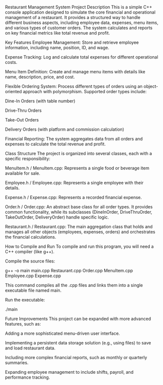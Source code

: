 Restaurant Management System
Project Description
This is a simple C++ console application designed to simulate the core financial and operational management of a restaurant. It provides a structured way to handle different business aspects, including employee data, expenses, menu items, and various types of customer orders. The system calculates and reports on key financial metrics like total revenue and profit.

Key Features
Employee Management: Store and retrieve employee information, including name, position, ID, and wage.

Expense Tracking: Log and calculate total expenses for different operational costs.

Menu Item Definition: Create and manage menu items with details like name, description, price, and cost.

Flexible Ordering System: Process different types of orders using an object-oriented approach with polymorphism. Supported order types include:

Dine-In Orders (with table number)

Drive-Thru Orders

Take-Out Orders

Delivery Orders (with platform and commission calculation)

Financial Reporting: The system aggregates data from all orders and expenses to calculate the total revenue and profit.

Class Structure
The project is organized into several classes, each with a specific responsibility:

MenuItem.h / MenuItem.cpp: Represents a single food or beverage item available for sale.

Employee.h / Employee.cpp: Represents a single employee with their details.

Expense.h / Expense.cpp: Represents a recorded financial expense.

Order.h / Order.cpp: An abstract base class for all order types. It provides common functionality, while its subclasses (DineInOrder, DriveThruOrder, TakeOutOrder, DeliveryOrder) handle specific logic.

Restaurant.h / Restaurant.cpp: The main aggregation class that holds and manages all other objects (employees, expenses, orders) and orchestrates the financial calculations.

How to Compile and Run
To compile and run this program, you will need a C++ compiler (like g++).

Compile the source files:

g++ -o main main.cpp Restaurant.cpp Order.cpp MenuItem.cpp Employee.cpp Expense.cpp

This command compiles all the .cpp files and links them into a single executable file named main.

Run the executable:

./main

Future Improvements
This project can be expanded with more advanced features, such as:

Adding a more sophisticated menu-driven user interface.

Implementing a persistent data storage solution (e.g., using files) to save and load restaurant data.

Including more complex financial reports, such as monthly or quarterly summaries.

Expanding employee management to include shifts, payroll, and performance tracking.